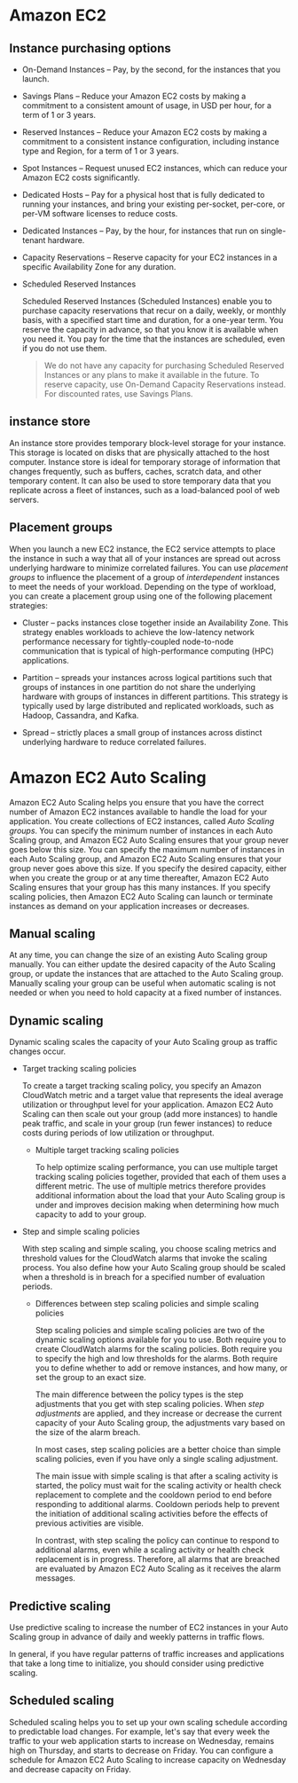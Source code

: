 # Amazon EC2

## Instance purchasing options

- On-Demand Instances – Pay, by the second, for the instances that you launch.

- Savings Plans – Reduce your Amazon EC2 costs by making a commitment to a consistent amount of usage, in USD per hour, for a term of 1 or 3 years.

- Reserved Instances – Reduce your Amazon EC2 costs by making a commitment to a consistent instance configuration, including instance type and Region, for a term of 1 or 3 years.

- Spot Instances – Request unused EC2 instances, which can reduce your Amazon EC2 costs significantly.

- Dedicated Hosts – Pay for a physical host that is fully dedicated to running your instances, and bring your existing per-socket, per-core, or per-VM software licenses to reduce costs.

- Dedicated Instances – Pay, by the hour, for instances that run on single-tenant hardware.

- Capacity Reservations – Reserve capacity for your EC2 instances in a specific Availability Zone for any duration.

- Scheduled Reserved Instances

    Scheduled Reserved Instances (Scheduled Instances) enable you to purchase capacity reservations that recur on a daily, weekly, or monthly basis, with a specified start time and duration, for a one-year term. You reserve the capacity in advance, so that you know it is available when you need it. You pay for the time that the instances are scheduled, even if you do not use them.

    > We do not have any capacity for purchasing Scheduled Reserved Instances or any plans to make it available in the future. To reserve capacity, use On-Demand Capacity Reservations instead. For discounted rates, use Savings Plans.

## instance store

An instance store provides temporary block-level storage for your instance. This storage is located on disks that are physically attached to the host computer. Instance store is ideal for temporary storage of information that changes frequently, such as buffers, caches, scratch data, and other temporary content. It can also be used to store temporary data that you replicate across a fleet of instances, such as a load-balanced pool of web servers.

## Placement groups

When you launch a new EC2 instance, the EC2 service attempts to place the instance in such a way that all of your instances are spread out across underlying hardware to minimize correlated failures. You can use *placement groups* to influence the placement of a group of *interdependent* instances to meet the needs of your workload. Depending on the type of workload, you can create a placement group using one of the following placement strategies:

- Cluster – packs instances close together inside an Availability Zone. This strategy enables workloads to achieve the low-latency network performance necessary for tightly-coupled node-to-node communication that is typical of high-performance computing (HPC) applications.

- Partition – spreads your instances across logical partitions such that groups of instances in one partition do not share the underlying hardware with groups of instances in different partitions. This strategy is typically used by large distributed and replicated workloads, such as Hadoop, Cassandra, and Kafka.

- Spread – strictly places a small group of instances across distinct underlying hardware to reduce correlated failures.

# Amazon EC2 Auto Scaling

Amazon EC2 Auto Scaling helps you ensure that you have the correct number of Amazon EC2 instances available to handle the load for your application. You create collections of EC2 instances, called *Auto Scaling groups*. You can specify the minimum number of instances in each Auto Scaling group, and Amazon EC2 Auto Scaling ensures that your group never goes below this size. You can specify the maximum number of instances in each Auto Scaling group, and Amazon EC2 Auto Scaling ensures that your group never goes above this size. If you specify the desired capacity, either when you create the group or at any time thereafter, Amazon EC2 Auto Scaling ensures that your group has this many instances. If you specify scaling policies, then Amazon EC2 Auto Scaling can launch or terminate instances as demand on your application increases or decreases.

## Manual scaling

At any time, you can change the size of an existing Auto Scaling group manually. You can either update the desired capacity of the Auto Scaling group, or update the instances that are attached to the Auto Scaling group. Manually scaling your group can be useful when automatic scaling is not needed or when you need to hold capacity at a fixed number of instances.

## Dynamic scaling

Dynamic scaling scales the capacity of your Auto Scaling group as traffic changes occur.

- Target tracking scaling policies

    To create a target tracking scaling policy, you specify an Amazon CloudWatch metric and a target value that represents the ideal average utilization or throughput level for your application. Amazon EC2 Auto Scaling can then scale out your group (add more instances) to handle peak traffic, and scale in your group (run fewer instances) to reduce costs during periods of low utilization or throughput.

    - Multiple target tracking scaling policies

        To help optimize scaling performance, you can use multiple target tracking scaling policies together, provided that each of them uses a different metric. The use of multiple metrics therefore provides additional information about the load that your Auto Scaling group is under and improves decision making when determining how much capacity to add to your group.

- Step and simple scaling policies

    With step scaling and simple scaling, you choose scaling metrics and threshold values for the CloudWatch alarms that invoke the scaling process. You also define how your Auto Scaling group should be scaled when a threshold is in breach for a specified number of evaluation periods.

    - Differences between step scaling policies and simple scaling policies

        Step scaling policies and simple scaling policies are two of the dynamic scaling options available for you to use. Both require you to create CloudWatch alarms for the scaling policies. Both require you to specify the high and low thresholds for the alarms. Both require you to define whether to add or remove instances, and how many, or set the group to an exact size.

        The main difference between the policy types is the step adjustments that you get with step scaling policies. When *step adjustments* are applied, and they increase or decrease the current capacity of your Auto Scaling group, the adjustments vary based on the size of the alarm breach.

        In most cases, step scaling policies are a better choice than simple scaling policies, even if you have only a single scaling adjustment.

        The main issue with simple scaling is that after a scaling activity is started, the policy must wait for the scaling activity or health check replacement to complete and the cooldown period to end before responding to additional alarms. Cooldown periods help to prevent the initiation of additional scaling activities before the effects of previous activities are visible.

        In contrast, with step scaling the policy can continue to respond to additional alarms, even while a scaling activity or health check replacement is in progress. Therefore, all alarms that are breached are evaluated by Amazon EC2 Auto Scaling as it receives the alarm messages.

## Predictive scaling

Use predictive scaling to increase the number of EC2 instances in your Auto Scaling group in advance of daily and weekly patterns in traffic flows.

In general, if you have regular patterns of traffic increases and applications that take a long time to initialize, you should consider using predictive scaling.

## Scheduled scaling

Scheduled scaling helps you to set up your own scaling schedule according to predictable load changes. For example, let's say that every week the traffic to your web application starts to increase on Wednesday, remains high on Thursday, and starts to decrease on Friday. You can configure a schedule for Amazon EC2 Auto Scaling to increase capacity on Wednesday and decrease capacity on Friday.
